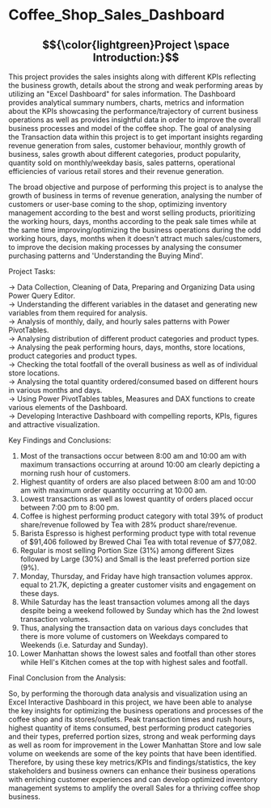 # Coffee_Shop_Sales_Dashboard

## $${\color{lightgreen}Project \space Introduction:}$$ 

This project provides the sales insights along with different KPIs reflecting the business growth, details about the strong and weak performing areas by utilizing an "Excel Dashboard" for sales information. The Dashboard provides analytical summary numbers, charts, metrics and information about the KPIs showcasing the performance/trajectory of current business operations as well as provides insightful data in order to improve the overall business processes and model of the coffee shop. The goal of analysing the Transaction data within this project is to get important insights regarding revenue generation from sales, customer behaviour, monthly growth of business, sales growth about different categories, product popularity, quantity sold on monthly/weekday basis, sales patterns, operational efficiencies of various retail stores and their revenue generation.

The broad objective and purpose of performing this project is to analyse the growth of business in terms of revenue generation, analysing the number of customers or user-base coming to the shop, optimizing inventory management according to the best and worst selling products, prioritizing the working hours, days, months according to the peak sale times while at the same time improving/optimizing the business operations during the odd working hours, days, months when it doesn't attract much sales/customers, to improve the decision making processes by analysing the consumer purchasing patterns and 'Understanding the Buying Mind'.

Project Tasks:

-> Data Collection, Cleaning of Data, Preparing and Organizing Data using Power Query Editor.<br>
-> Understanding the different variables in the dataset and generating new variables from them required for analysis.<br>
-> Analysis of monthly, daily, and hourly sales patterns with Power PivotTables.<br>
-> Analysing distribution of different product categories and product types.<br>
-> Analysing the peak performing hours, days, months, store locations, product categories and product types.<br>
-> Checking the total footfall of the overall business as well as of individual store locations.<br>
-> Analysing the total quantity ordered/consumed based on different hours in various months and days.<br>
-> Using Power PivotTables tables, Measures and DAX functions to create various elements of the Dashboard.<br>
-> Developing Interactive Dashboard with compelling reports, KPIs, figures and attractive visualization.

Key Findings and Conclusions:

1. Most of the transactions occur between 8:00 am and 10:00 am with maximum transactions occurring at around 10:00 am clearly depicting a morning rush hour of customers.
2. Highest quantity of orders are also placed between 8:00 am and 10:00 am with maximum order quantity occurring at 10:00 am.
3. Lowest transactions as well as lowest quantity of orders placed occur between 7:00 pm to 8:00 pm.
4. Coffee is highest performing product category with total 39% of product share/revenue followed by Tea with 28% product share/revenue.
5. Barista Espresso is highest performing product type with total revenue of $91,406 followed by Brewed Chai Tea with total revenue of $77,082.
6. Regular is most selling Portion Size (31%) among different Sizes followed by Large (30%) and Small is the least preferred portion size (9%).
7. Monday, Thursday, and Friday have high transaction volumes approx. equal to 21.7K, depicting a greater customer visits and engagement on these days.
8. While Saturday has the least transaction volumes among all the days despite being a weekend followed by Sunday which has the 2nd lowest transaction volumes.
9. Thus, analysing the transaction data on various days concludes that there is more volume of customers on Weekdays compared to Weekends (i.e. Saturday and Sunday).
10. Lower Manhattan shows the lowest sales and footfall than other stores while Hell's Kitchen comes at the top with highest sales and footfall.

Final Conclusion from the Analysis:

So, by performing the thorough data analysis and visualization using an Excel Interactive Dashboard in this project, we have been able to analyse the key insights for optimizing the business operations and processes of the coffee shop and its stores/outlets. Peak transaction times and rush hours, highest quantity of items consumed, best performing product categories and their types, preferred portion sizes, strong and weak performing days as well as room for improvement in the Lower Manhattan Store and low sale volume on weekends are some of the key points that have been identified. Therefore, by using these key metrics/KPIs and findings/statistics, the key stakeholders and business owners can enhance their business operations with enriching customer experiences and can develop optimized inventory management systems to amplify the overall Sales for a thriving coffee shop business.
